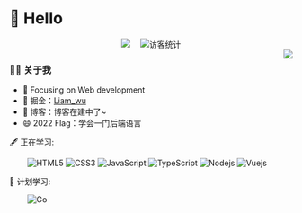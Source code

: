 
#  🙋 Hello

<div align="center">
<!-- 个人资料徽标 -->
  <a href="https://juejin.cn/user/624178334277752/posts"><img src="https://img.shields.io/badge/juejin-%E6%8E%98%E9%87%91-blue"></a>&emsp;
<!-- 访客数统计徽标 -->
  <img src="https://visitor-badge.glitch.me/badge?page_id=LiamWu50" alt="访客统计" />

</div>

<img align="right" src="https://github-readme-stats.vercel.app/api?username=LiamWu50&show_icons=true&count_private=true&hide_border=true&cache_seconds=1900"/>

### 👨‍🚒 关于我

- :orange_book: Focusing on Web development
- 🌱 掘金：[Liam_wu](https://juejin.cn/user/624178334277752/posts)
- 🤔 博客：博客在建中了~
- 😄 2022 Flag：学会一门后端语言


🖋 正在学习: 

&emsp;&emsp;
![HTML5](https://img.shields.io/badge/-HTML5-E34F26?style=flat-square&logo=html5&logoColor=white)
![CSS3](https://img.shields.io/badge/-CSS3-1572B6?style=flat-square&logo=css3)
![JavaScript](https://img.shields.io/badge/-JavaScript-oringe?style=flat-square&logo=javascript)
![TypeScript](https://img.shields.io/badge/typescript-%23007ACC.svg?style=flat-square&logo=typescript&logoColor=white)
![Nodejs](https://img.shields.io/badge/-Nodejs-c0ebd?style=flat-square&logo=Node.js)
![Vuejs](https://img.shields.io/badge/-Vuejs-yellow?style=flat-square&logo=Vue.js)

💪 计划学习:

&emsp;&emsp;
![Go](https://img.shields.io/badge/-Go-informational?style=flat-square&logo=Go)
